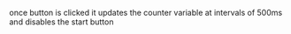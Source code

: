 once button is clicked it updates the counter variable at intervals of 500ms and disables the start button

